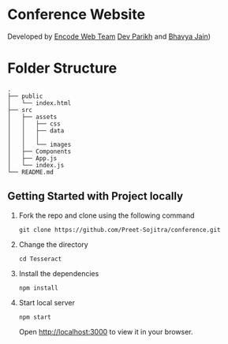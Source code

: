 # Conference Website

<!-- Developed by [SnT Web Team] [Parth Sood](https://github.com/psood708) and [Aniket Patel](https://github.com/Aniket-Patel-swg)) -->
Developed by [Encode Web Team](https://github.com/Encode-PDEU)  [Dev Parikh](https://github.com/Dev79844) and [Bhavya Jain](https://github.com/BhavyaJain711))

# Folder Structure

```
.
├── public
│   └── index.html
├── src
│   ├── assets
│   │   ├── css
│   │   ├── data
│   │   │   
│   │   └── images
│   ├── Components
│   ├── App.js
│   └── index.js
└── README.md
```

## Getting Started with Project locally

1. Fork the repo and clone using the following command

   `git clone https://github.com/Preet-Sojitra/conference.git`

2. Change the directory

   `cd Tesseract`

3. Install the dependencies

   `npm install`

4. Start local server

   `npm start`

   Open [http://localhost:3000](http://localhost:3000) to view it in your browser.
